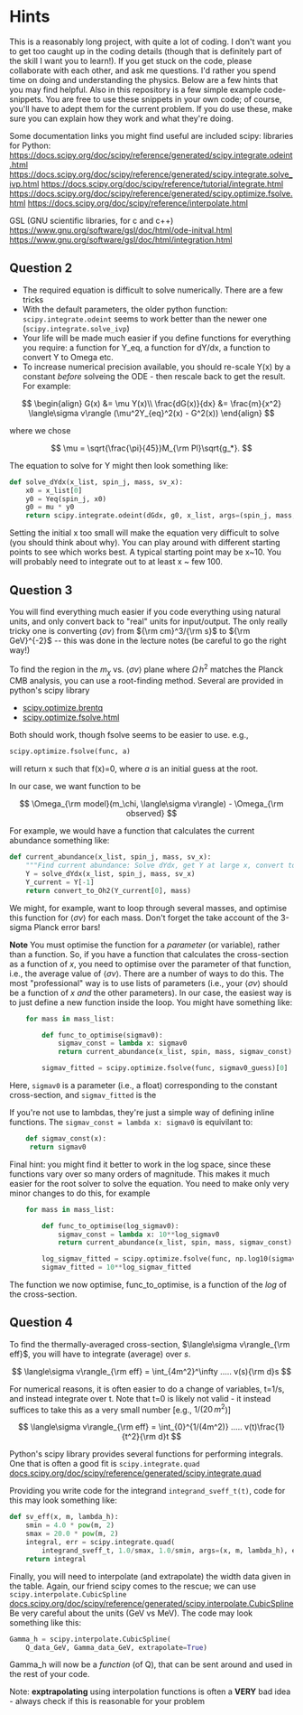 # Hints

This is a reasonably long project, with quite a lot of coding. I don't want you to get too caught up in the coding details (though that is definitely part of the skill I want you to learn!).
If you get stuck on the code, please collaborate with each other, and ask me questions. I'd rather you spend time on doing and understanding the physics.
Below are a few hints that you may find helpful.
Also in this repository is a few simple example code-snippets. You are free to use these snippets in your own code; of course, you'll have to adept them for the current problem. If you do use these, make sure you can explain how they work and what they're doing.

Some documentation links you might find useful are included
scipy: libraries for Python:
<https://docs.scipy.org/doc/scipy/reference/generated/scipy.integrate.odeint.html>
<https://docs.scipy.org/doc/scipy/reference/generated/scipy.integrate.solve_ivp.html>
<https://docs.scipy.org/doc/scipy/reference/tutorial/integrate.html>
<https://docs.scipy.org/doc/scipy/reference/generated/scipy.optimize.fsolve.html>
<https://docs.scipy.org/doc/scipy/reference/interpolate.html>

GSL (GNU scientific libraries, for c and c++)
<https://www.gnu.org/software/gsl/doc/html/ode-initval.html>
<https://www.gnu.org/software/gsl/doc/html/integration.html>

## Question 2

* The required equation is difficult to solve numerically. There are a few tricks
* With the default parameters, the older python function: `scipy.integrate.odeint` seems to work better than the newer one (`scipy.integrate.solve_ivp`)
* Your life will be made much easier if you define functions for everything you require: a function for Y_eq, a function for dY/dx, a function to convert Y to Omega etc.
* To increase numerical precision available, you should re-scale Y(x) by a constant _before_ solveing the ODE - then rescale back to get the result. For example:

$$
\begin{align}
G(x) &= \mu Y(x)\\
\frac{dG(x)}{dx} &=  \frac{m}{x^2} \langle\sigma v\rangle (\mu^2Y_{eq}^2(x) - G^2(x))
\end{align}
$$

where we chose

$$
\mu = \sqrt{\frac{\pi}{45}}M_{\rm Pl}\sqrt{g_*}.
$$

The equation to solve for Y might then look something like:

```python
def solve_dYdx(x_list, spin_j, mass, sv_x):
    x0 = x_list[0]
    y0 = Yeq(spin_j, x0)
    g0 = mu * y0
    return scipy.integrate.odeint(dGdx, g0, x_list, args=(spin_j, mass, sv_x), tfirst=True) / mu
```

Setting the initial x too small will make the equation very difficult to solve (you should think about why).
You can play around with different starting points to see which works best.
A typical starting point may be x~10. You will probably need to integrate out to at least x ~ few 100.

## Question 3

You will find everything much easier if you code everything using natural units, and only convert back to "real" units for input/output. The only really tricky one is converting $\langle\sigma v\rangle$ from ${\rm cm}^3/{\rm s}$ to ${\rm GeV}^{-2}$ -- this was done in the lecture notes (be careful to go the right way!)

To find the region in the $m_\chi$ vs. $\langle\sigma v\rangle$ plane where $\Omega\,h^2$ matches the Planck CMB analysis, you can use a root-finding method. Several are provided in python's scipy library

* [scipy.optimize.brentq](https://docs.scipy.org/doc/scipy/reference/generated/scipy.optimize.brentq.html)
* [scipy.optimize.fsolve.html](https://docs.scipy.org/doc/scipy/reference/generated/scipy.optimize.fsolve.html)

Both should work, though fsolve seems to be easier to use. e.g.,

```python
scipy.optimize.fsolve(func, a)
```

will return x such that f(x)=0, where $a$ is an initial guess at the root.

In our case, we want function to be

$$
\Omega_{\rm model}(m_\chi, \langle\sigma v\rangle) - \Omega_{\rm observed}
$$

For example, we would have a function that calculates the current abundance something like:

```python
def current_abundance(x_list, spin_j, mass, sv_x):
    """Find current abundance: Solve dYdx, get Y at large x, convert to Oh^2"""
    Y = solve_dYdx(x_list, spin_j, mass, sv_x)
    Y_current = Y[-1]
    return convert_to_Oh2(Y_current[0], mass)
```

We might, for example, want to loop through several masses, and optimise this function for $\langle\sigma v\rangle$ for each mass. Don't forget the take account of the 3-sigma Planck error bars!

**Note** You must optimise the function for a _parameter_ (or variable), rather than a function. So, if you have a function that calculates the cross-section as a function of $x$, you need to optimise over the parameter of that function, i.e., the average value of $\langle\sigma v\rangle$.
There are a number of ways to do this. The most "professional" way is to use lists of parameters (i.e., your $\langle\sigma v\rangle$ should be a function of $x$ _and_ the other parameters). In our case, the easiest way is to just define a new function inside the loop.
You might have something like:

```python
    for mass in mass_list:

        def func_to_optimise(sigmav0):
            sigmav_const = lambda x: sigmav0
            return current_abundance(x_list, spin, mass, sigmav_const) - Oh2_Planck

        sigmav_fitted = scipy.optimize.fsolve(func, sigmav0_guess)[0]
```

Here, `sigmav0` is a parameter (i.e., a float) corresponding to the constant cross-section, and `sigmav_fitted` is the

If you're not use to lambdas, they're just a simple way of defining inline functions. The `sigmav_const = lambda x: sigmav0` is equivilant to:

```python
    def sigmav_const(x):
     return sigmav0
```

Final hint: you might find it better to work in the log space, since these functions vary over so many orders of magnitude.
This makes it much easier for the root solver to solve the equation.
You need to make only very minor changes to do this, for example

```python
    for mass in mass_list:

        def func_to_optimise(log_sigmav0):
            sigmav_const = lambda x: 10**log_sigmav0
            return current_abundance(x_list, spin, mass, sigmav_const) - Oh2_Planck

        log_sigmav_fitted = scipy.optimize.fsolve(func, np.log10(sigmav0_guess))[0]
        sigmav_fitted = 10**log_sigmav_fitted
```

The function we now optimise, func_to_optimise, is a function of the _log_ of the cross-section.

## Question 4

To find the thermally-averaged cross-section, $\langle\sigma v\rangle_{\rm eff}$, you will have to integrate (average) over $s$.

$$
\langle\sigma v\rangle_{\rm eff} = \int_{4m^2}^\infty .....  v(s){\rm d}s
$$

For numerical reasons, it is often easier to do a change of variables, t=1/s, and instead integrate over t. Note that t=0 is likely not valid - it instead suffices to take this as a very small number [e.g., $1/(20\,m^2$)]

$$
\langle\sigma v\rangle_{\rm eff} = \int_{0}^{1/(4m^2)} .....  v(t)\frac{1}{t^2}{\rm d}t
$$

Python's scipy library provides several functions for performing integrals. One that is often a good fit is `scipy.integrate.quad` [docs.scipy.org/doc/scipy/reference/generated/scipy.integrate.quad](https://docs.scipy.org/doc/scipy/reference/generated/scipy.integrate.quad.html)

Providing you write code for the integrand `integrand_sveff_t(t)`, code for this may look something like:

```python
def sv_eff(x, m, lambda_h):
    smin = 4.0 * pow(m, 2)
    smax = 20.0 * pow(m, 2)
    integral, err = scipy.integrate.quad(
        integrand_sveff_t, 1.0/smax, 1.0/smin, args=(x, m, lambda_h), epsabs=0, epsrel=1.0e-3)
    return integral
```

Finally, you will need to interpolate (and extrapolate) the width data given in the table. Again, our friend scipy comes to the rescue; we can use `scipy.interpolate.CubicSpline` [docs.scipy.org/doc/scipy/reference/generated/scipy.interpolate.CubicSpline](https://docs.scipy.org/doc/scipy/reference/generated/scipy.interpolate.CubicSpline.html)
Be very careful about the units (GeV vs MeV). The code may look something like this:

```python
Gamma_h = scipy.interpolate.CubicSpline(
    Q_data_GeV, Gamma_data_GeV, extrapolate=True)
```

Gamma_h will now be a _function_ (of Q), that can be sent around and used in the rest of your code.

Note: **exptrapolating** using interpolation functions is often a **VERY** bad idea - always check if this is reasonable for your problem

